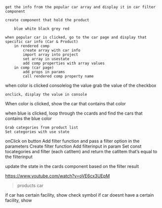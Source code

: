<!-- car filter -->
    get the info from the popular car array and display it in car filter component

    create component that hold the product

        blue white black grey red


<!-- create flexible and dynamic header for each car -->
    when popular car is clicked, go to the car page and display that specific car info (Car & Product)
        in rendered comp
            create array with car info
            import array into project
            set array in usestate
            add comp properties with array values
        in comp (car page)
            add props in params
            call rendered comp property name

<!-- Car Filter in car search page (WATCH FREE CODE CAMP VID TODAY) -->

when color is clicked consolelog the value
    grab the value of the checkbox 
    
    onclick, display the value in console

When color is clicked, show the
car that contains that color

when blue is clicked, loop through the ccards and find the
cars that contains the blue color

<!-- filter component -->
    Grab categories from product list
	Set categories with use state
onClick on button
	Add filter function and pass a filter option in the parameters
Create filter function
	Add filterinput in param
Set const tocategories and filter (each catItem) and return  the catItem that’s equal to the filterinput 

update the state in the cards component based on the filter result

<!-- Go to car details page -->
https://www.youtube.com/watch?v=oVE6cx3UEpM 

   > products
   > car

<!-- displaying facilities -->

if car has certain facility, show check symbol
if car doesnt have a certain facility, show 

<!-- add map API -->
<!-- fine tune car filter options -->



<!-- Fix require -->
